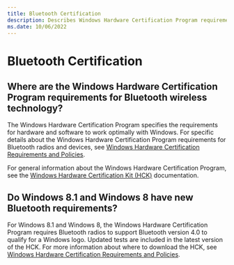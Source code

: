 ```yaml
---
title: Bluetooth Certification
description: Describes Windows Hardware Certification Program requirements for Bluetooth radios
ms.date: 10/06/2022
---
```


# Bluetooth Certification

## Where are the Windows Hardware Certification Program requirements for Bluetooth wireless technology?

The Windows Hardware Certification Program specifies the requirements for hardware and software to work optimally with Windows. For specific details about the Windows Hardware Certification Program requirements for Bluetooth radios and devices, see [Windows Hardware Certification Requirements and Policies](/previous-versions/windows/hardware/cert-program/).

For general information about the Windows Hardware Certification Program, see the [Windows Hardware Certification Kit (HCK)](https://go.microsoft.com/fwlink/p/?LinkId=733613) documentation.

## Do Windows 8.1 and Windows 8 have new Bluetooth requirements?

For Windows 8.1 and Windows 8, the Windows Hardware Certification Program requires Bluetooth radios to support Bluetooth version 4.0 to qualify for a Windows logo. Updated tests are included in the latest version of the HCK. For more information about where to download the HCK, see [Windows Hardware Certification Requirements and Policies](/previous-versions/windows/hardware/cert-program/).
